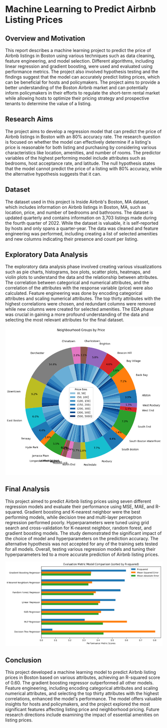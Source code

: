 # Machine Learning to Predict Airbnb Listing Prices

## Overview and Motivation

This report describes a machine learning project to predict the price of Airbnb listings in Boston using various techniques such as data cleaning, feature engineering, and model selection. Different algorithms, including linear regression and gradient boosting, were used and evaluated using performance metrics. The project also involved hypothesis testing and the findings suggest that the model can accurately predict listing prices, which can be beneficial for hosts and policymakers. The project aims to provide a better understanding of the Boston Airbnb market and can potentially inform policymakers in their efforts to regulate the short-term rental market while allowing hosts to optimize their pricing strategy and prospective tenants to determine the value of a listing.

## Research Aims

The project aims to develop a regression model that can predict the price of Airbnb listings in Boston with an 80% accuracy rate. The research question is focused on whether the model can effectively determine if a listing's price is reasonable for both listing and purchasing by considering various characteristics like location, amenities, and number of rooms. The predictor variables of the highest performing model include attributes such as bedrooms, host acceptance rate, and latitude. The null hypothesis states that the model cannot predict the price of a listing with 80% accuracy, while the alternative hypothesis suggests that it can.

## Dataset

The dataset used in this project is Inside Airbnb's Boston, MA dataset, which includes information on Airbnb listings in Boston, MA, such as location, price, and number of bedrooms and bathrooms. The dataset is updated quarterly and contains information on 3,703 listings made during the fourth quarter of 2022. While the dataset is valuable, it is self-reported by hosts and only spans a quarter-year. The data was cleaned and feature engineering was performed, including creating a list of selected amenities and new columns indicating their presence and count per listing.

## Exploratory Data Analysis

The exploratory data analysis phase involved creating various visualizations such as pie charts, histograms, box plots, scatter plots, heatmaps, and violin plots to understand the data and the relationship between attributes. The correlation between categorical and numerical attributes, and the correlation of the attributes with the response variable (price) were also calculated. Feature engineering was done by encoding categorical attributes and scaling numerical attributes. The top thirty attributes with the highest correlations were chosen, and redundant columns were removed while new columns were created for selected amenities. The EDA phase was crucial in gaining a more profound understanding of the data and selecting the most relevant attributes for the final dataset.

![](/src/images/vis_one.png)

## Final Analysis

This project aimed to predict Airbnb listing prices using seven different regression models and evaluate their performance using MSE, MAE, and R-squared. Gradient boosting and K-nearest neighbor were the best performing models, while decision tree and multi-layer perceptron regression performed poorly. Hyperparameters were tuned using grid search and cross-validation for K-nearest neighbor, random forest, and gradient boosting models. The study demonstrated the significant impact of the choice of model and hyperparameters on the prediction accuracy. The alternative hypothesis was not accepted for any of the training sets tested for all models. Overall, testing various regression models and tuning their hyperparameters led to a more accurate prediction of Airbnb listing prices.

![](/src/images/model_sel.png)

## Conclusion

This project developed a machine learning model to predict Airbnb listing prices in Boston based on various attributes, achieving an R-squared score of 0.60. The gradient boosting regressor outperformed all other models. Feature engineering, including encoding categorical attributes and scaling numerical attributes, and selecting the top thirty attributes with the highest correlations, enhanced the model's performance. The model offers valuable insights for hosts and policymakers, and the project explored the most significant features affecting listing price and neighborhood pricing. Future research directions include examining the impact of essential amenities on listing prices.
